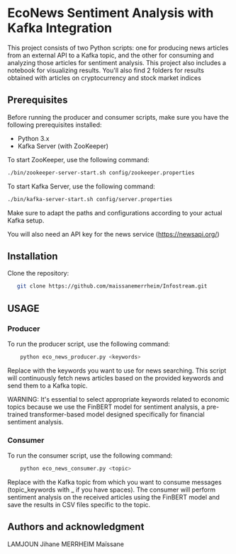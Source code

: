 # EcoNews Sentiment Analysis with Kafka Integration

This project consists of two Python scripts: one for producing news articles from an external API to a Kafka topic, and the other for consuming and analyzing those articles for sentiment analysis. This project also includes a notebook for visualizing results. You'll also find 2 folders for results obtained with articles on cryptocurrency and stock market indices

## Prerequisites

Before running the producer and consumer scripts, make sure you have the following prerequisites installed:

- Python 3.x
- Kafka Server (with ZooKeeper)

To start ZooKeeper, use the following command:
  ```bash
  ./bin/zookeeper-server-start.sh config/zookeeper.properties
  ```

To start Kafka Server, use the following command:
```bash
./bin/kafka-server-start.sh config/server.properties
```

Make sure to adapt the paths and configurations according to your actual Kafka setup.

You will also need an API key for the news service (https://newsapi.org/)

## Installation

Clone the repository:

```bash
   git clone https://github.com/maissanemerrheim/Infostream.git
```

## USAGE
### Producer
To run the producer script, use the following command:
```bash
    python eco_news_producer.py <keywords>
```

Replace <keywords> with the keywords you want to use for news searching. This script will continuously fetch news articles based on the provided keywords and send them to a Kafka topic.

WARNING: It's essential to select appropriate keywords related to economic topics because we use the FinBERT model for sentiment analysis, a pre-trained transformer-based model designed specifically for financial sentiment analysis.


### Consumer
To run the consumer script, use the following command:
```bash
    python eco_news_consumer.py <topic>
```

Replace <topic> with the Kafka topic from which you want to consume messages (topic_keywords with _ if you have spaces). The consumer will perform sentiment analysis on the received articles using the FinBERT model and save the results in CSV files specific to the topic.

## Authors and acknowledgment
LAMJOUN Jihane
MERRHEIM Maïssane
